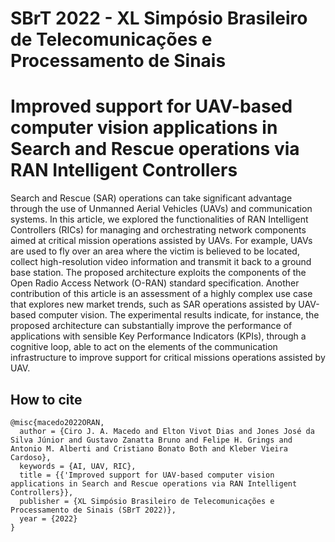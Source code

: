 # SBrT 2022 - XL Simpósio Brasileiro de Telecomunicações e Processamento de Sinais
# Improved support for UAV-based computer vision applications in Search and Rescue operations via RAN Intelligent Controllers
Search and Rescue (SAR) operations can take significant advantage through the use of Unmanned Aerial Vehicles (UAVs) and communication systems. In this article, we explored the functionalities of RAN Intelligent Controllers (RICs) for managing and orchestrating network components aimed at critical mission operations assisted by UAVs. For example, UAVs are used to fly over an area where the victim is believed to be located, collect high-resolution video information and transmit it back to a ground base station. The proposed architecture exploits the components of the Open Radio Access Network (O-RAN) standard specification. Another contribution of this
article is an assessment of a highly complex use case that explores new market trends, such as SAR operations assisted by UAV-based computer vision. The experimental results indicate, for instance, the proposed architecture can substantially improve the performance of applications with sensible Key Performance Indicators (KPIs), through a cognitive loop, able to act on the elements of the communication infrastructure to improve support for critical missions operations assisted by UAV.


## How to cite
```
@misc{macedo2022ORAN,
  author = {Ciro J. A. Macedo and Elton Vivot Dias and Jones José da Silva Júnior and Gustavo Zanatta Bruno and Felipe H. Grings and Antonio M. Alberti and Cristiano Bonato Both and Kleber Vieira Cardoso},
  keywords = {AI, UAV, RIC},
  title = {{'Improved support for UAV-based computer vision applications in Search and Rescue operations via RAN Intelligent Controllers}},
  publisher = {XL Simpósio Brasileiro de Telecomunicações e Processamento de Sinais (SBrT 2022)},
  year = {2022}
}
```
